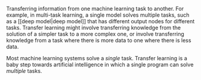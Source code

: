 
Transferring information from one machine learning task to another.
For example, in multi-task learning, a single model solves multiple tasks,
such as a [[deep model|deep model]] that has different output nodes for
different tasks. Transfer learning might involve transferring knowledge
from the solution of a simpler task to a more complex one, or involve
transferring knowledge from a task where there is more data to one where
there is less data.

Most machine learning systems solve a <em>single</em> task. Transfer learning is a
baby step towards artificial intelligence in which a single program can solve
<em>multiple</em> tasks.

<a class="glossary-anchor" name="transformer"></a>
